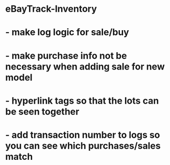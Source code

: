 # eBayTrack-Inventory
# - make log logic for sale/buy
# - make purchase info not be necessary when adding sale for new model
# - hyperlink tags so that the lots can be seen together 
# - add transaction number to logs so you can see which purchases/sales match